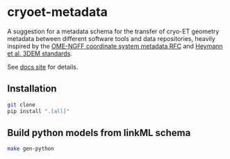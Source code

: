 # cryoet-metadata

A suggestion for a metadata schema for the transfer of cryo-ET geometry metadata between different software tools and
data repositories, heavily inspired by the [OME-NGFF coordinate system metadata RFC](https://ngff.openmicroscopy.org/rfc/5/index.html) and [Heymann et al. 3DEM standards](https://doi.org/10.1016/j.jsb.2005.06.001).

See [docs site](https://cryo-et-standards.github.io/cryoet-geometry/) for details.

## Installation

```bash
git clone
pip install ".[all]"
```

## Build python models from linkML schema

```bash
make gen-python
```
